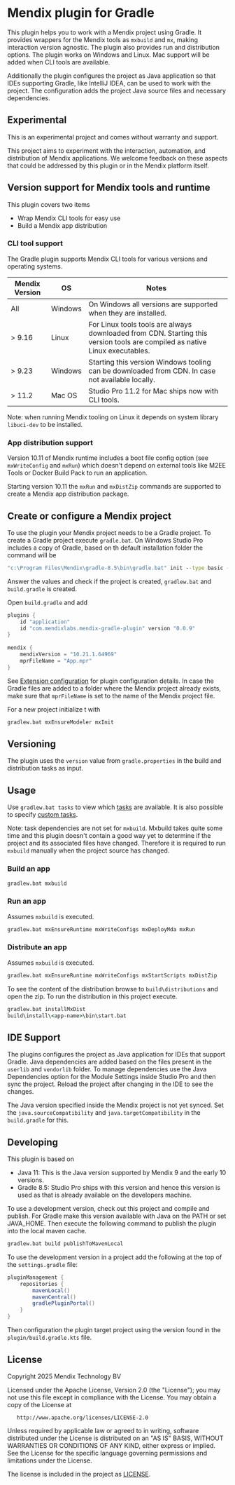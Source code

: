 # Mendix plugin for Gradle

This plugin helps you to work with a Mendix project using Gradle. It provides 
wrappers for the Mendix tools as `mxbuild` and `mx`, making interaction
version agnostic. The plugin also provides run and distribution options. The
plugin works on Windows and Linux. Mac support will be added when CLI tools
are available.

Additionally the plugin configures the project as Java application so that IDEs
supporting Gradle, like IntelliJ IDEA, can be used to work with the project.
The configuration adds the project Java source files and necessary dependencies.

## Experimental

This is an experimental project and comes without warranty and support.

This project aims to experiment with the interaction, automation, and
distribution of Mendix applications. We welcome feedback on these
aspects that could be addressed by this plugin or in the Mendix platform 
itself.

## Version support for Mendix tools and runtime

This plugin covers two items
* Wrap Mendix CLI tools for easy use
* Build a Mendix app distribution

### CLI tool support

The Gradle plugin supports Mendix CLI tools for various versions and operating
systems. 

| Mendix Version | OS       | Notes                                                                                                                       | 
|----------------|----------|-----------------------------------------------------------------------------------------------------------------------------|
| All            | Windows  | On Windows all versions are supported when they are installed.                                                              |
| \> 9.16        | Linux    | For Linux tools tools are always downloaded from CDN. Starting this version tools are compiled as native Linux executables. |
| \> 9.23        | Windows  | Starting this version Windows tooling can be downloaded from CDN. In case not available locally.                            |
| \> 11.2        | Mac OS   | Studio Pro 11.2 for Mac ships now with CLI tools.                                                                           |

Note: when running Mendix tooling on Linux it depends on system library 
`libuci-dev` to be installed.

### App distribution support

Version 10.11 of Mendix runtime includes a boot file config option 
(see `mxWriteConfig` and `mxRun`) which doesn't depend on external tools 
like M2EE Tools or Docker Build Pack to run an application. 

Starting version 10.11 the `mxRun` and `mxDistZip` commands are supported
to create a Mendix app distribution package. 


## Create or configure a Mendix project

To use the plugin your Mendix project needs to be a Gradle project. To create 
a Gradle project execute `gradle.bat`. On Windows Studio Pro includes a copy
of Gradle, based on th default installation folder the command will be

```bat
"c:\Program Files\Mendix\gradle-8.5\bin\gradle.bat" init --type basic --dsl groovy
```

Answer the values and check if the project is created, `gradlew.bat` and 
`build.gradle` is created.

Open `build.gradle` and add 

```groovy
plugins {
    id "application"
    id "com.mendixlabs.mendix-gradle-plugin" version "0.0.9"
}
 
mendix {
    mendixVersion = "10.21.1.64969"
    mprFileName = "App.mpr"
}
```

See [Extension configuration](docs/extension.md) for plugin configuration details. In case
the Gradle files are added to a folder where the Mendix project already exists, make sure
that `mprFileName` is set to the name of the Mendix project file.

For a new project initialize t with

```bat
gradlew.bat mxEnsureModeler mxInit
```

## Versioning

The plugin uses the `version` value from `gradle.properties` in the build 
and distribution tasks as input.

## Usage

Use `gradlew.bat tasks` to view which [tasks](docs/tasks.md) are available. It 
is also possible to specify [custom tasks](docs/mxcommand.md).

Note: task dependencies are not set for `mxbuild`. Mxbuild takes quite some 
time and this plugin doesn't contain a good way yet to determine if the 
project and its associated files have changed. Therefore it is required to
run `mxbuild` manually when the project source has changed.


### Build an app

```bat
gradlew.bat mxbuild
```

### Run an app

Assumes `mxbuild` is executed.

```bat
gradlew.bat mxEnsureRuntime mxWriteConfigs mxDeployMda mxRun
```

### Distribute an app

Assumes `mxbuild` is executed.

```bat
gradlew.bat mxEnsureRuntime mxWriteConfigs mxStartScripts mxDistZip
```

To see the content of the distribution browse to `build\distributions` and 
open the zip. To run the distribution in this project execute.

```bat
gradlew.bat installMxDist
build\install\<app-name>\bin\start.bat
```

## IDE Support

The plugins configures the project as Java application for IDEs that support
Gradle. Java dependencies are added based on the files present in the `userlib`
and `vendorlib` folder. To manage dependencies use the Java Dependencies option
for the Module Settings inside Studio Pro and then sync the project. Reload 
the project after changing in the IDE to see the changes.

The Java version specified inside the Mendix project is not yet synced. Set the
`java.sourceCompatibility` and `java.targetCompatibility` in the `build.gradle`
for this.

## Developing

This plugin is based on 

* Java 11: This is the Java version supported by Mendix 9 and the early 10 versions.
* Gradle 8.5: Studio Pro ships with this version and hence this version is used as
that is already available on the developers machine. 

To use a development version, check out this project and compile and publish. For Gradle 
make this version available with Java on the PATH or set JAVA_HOME. Then execute the 
following command to publish the plugin into the local maven cache.

```bat
gradlew.bat build publishToMavenLocal
```

To use the development version in a project add the following at the top of 
the `settings.gradle` file:

```groovy
pluginManagement {
    repositories {
        mavenLocal()
        mavenCentral()
        gradlePluginPortal()
    }
}
```

Then configuration the plugin target project using the version found in the 
`plugin/build.gradle.kts` file.


## License

Copyright 2025 Mendix Technology BV

Licensed under the Apache License, Version 2.0 (the "License");
you may not use this file except in compliance with the License.
You may obtain a copy of the License at

       http://www.apache.org/licenses/LICENSE-2.0

Unless required by applicable law or agreed to in writing, software
distributed under the License is distributed on an "AS IS" BASIS,
WITHOUT WARRANTIES OR CONDITIONS OF ANY KIND, either express or implied.
See the License for the specific language governing permissions and
limitations under the License.

The license is included in the project as [LICENSE](LICENSE).  